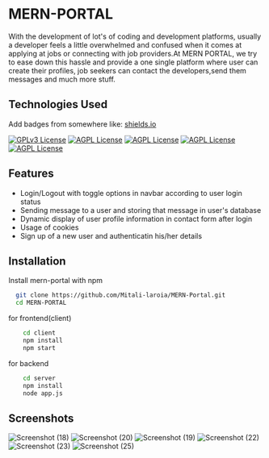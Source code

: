 
# MERN-PORTAL

With the development of lot's of coding and development platforms, usually a developer feels a little overwhelmed and confused when it comes at applying at jobs or connecting with job providers.At MERN PORTAL, we try to ease down this hassle and provide a one single platform where user can create their profiles, job seekers can contact the developers,send them messages and much more stuff.



## Technologies Used

Add badges from somewhere like: [shields.io](https://shields.io/)

[![GPLv3 License](https://img.shields.io/badge/react.js-%3E%3D6.0.0-green)](https://opensource.org/licenses/)
[![AGPL License](https://img.shields.io/badge/node.js-%3E%3D6.0.0-green)](http://www.gnu.org/licenses/agpl-3.0)
[![AGPL License](https://img.shields.io/badge/HTML-HTML5%20-green)](http://www.gnu.org/licenses/agpl-3.0)
[![AGPL License](https://img.shields.io/badge/CSS-CSS3%20-green)](http://www.gnu.org/licenses/agpl-3.0)
[![AGPL License](https://img.shields.io/badge/MongoDB-Atlas%20-green)](http://www.gnu.org/licenses/agpl-3.0)



## Features

- Login/Logout with toggle options in navbar according to user login status
- Sending message to a user and storing that message in user's database
- Dynamic display of user profile information in contact form after login
- Usage of cookies
- Sign up of a new user and authenticatin his/her details


## Installation

Install mern-portal with npm

```bash
  git clone https://github.com/Mitali-laroia/MERN-Portal.git 
  cd MERN-PORTAL
```
for frontend(client)
```bash
    cd client
    npm install
    npm start
```

for backend
```bash
    cd server
    npm install
    node app.js
```

    
## Screenshots
![Screenshot (18)](https://user-images.githubusercontent.com/54024297/141669969-081af76a-eaa2-4e6a-884a-13df50acc5e0.png)
![Screenshot (20)](https://user-images.githubusercontent.com/54024297/141670023-c6c505ba-cdb2-42df-910a-396bde869fd6.png)
![Screenshot (19)](https://user-images.githubusercontent.com/54024297/141670033-3abad346-2da9-438d-aad5-2a9b11a43252.png)
![Screenshot (22)](https://user-images.githubusercontent.com/54024297/141670070-3dc3307c-a67c-4566-b136-05a6e37ef294.png)
![Screenshot (23)](https://user-images.githubusercontent.com/54024297/141670123-fd44e6db-381b-4d6e-a52d-015945e7b63b.png)
![Screenshot (25)](https://user-images.githubusercontent.com/54024297/141670155-9d26802e-a9b1-449d-880f-9da4b40d3c81.png)




